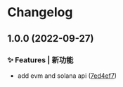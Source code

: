 # Changelog
## 1.0.0 (2022-09-27)


### ✨ Features | 新功能

* add evm and solana api ([7ed4ef7](https://github.com/nftscan2022/nftscan-api-js-sdk/commit/7ed4ef797f61cd256aa32cb1987275545a369d74))
